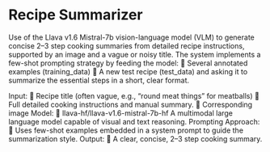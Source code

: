 # Recipe Summarizer

Use of the Llava v1.6 Mistral-7b vision-language model (VLM) to generate
concise 2–3 step cooking summaries from detailed recipe instructions,
supported by an image and a vague or noisy title.
The system implements a few-shot prompting strategy by feeding the model:
 Several annotated examples (training_data)
 A new test recipe (test_data) and asking it to summarize the essential
steps in a short, clear format.

Input:
 Recipe title (often vague, e.g., “round meat things” for meatballs)
 Full detailed cooking instructions and manual summary.
 Corresponding image
Model:
 llava-hf/llava-v1.6-mistral-7b-hf
A multimodal large language model capable of visual and text
reasoning.
Prompting Approach:
 Uses few-shot examples embedded in a system prompt to guide the
summarization style.
Output:
 A clear, concise, 2–3 step cooking summary.
